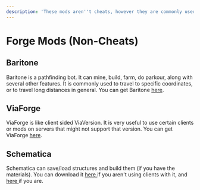 ```yaml
---
description: 'These mods aren''t cheats, however they are commonly used in cheating.'
---
```


# Forge Mods \(Non-Cheats\)

## Baritone

Baritone is a pathfinding bot. It can mine, build, farm, do parkour, along with several other features. It is commonly used to travel to specific coordinates, or to travel long distances in general. You can get Baritone [here](https://github.com/cabaletta/baritone).

## ViaForge

ViaForge is like client sided ViaVersion. It is very useful to use certain clients or mods on servers that might not support that version. You can get ViaForge [here](https://www.curseforge.com/minecraft/mc-mods/viaforge).

## Schematica

Schematica can save/load structures and build them \(if you have the materials\). You can download it [here ](https://www.curseforge.com/minecraft/mc-mods/schematica)if you aren't using clients with it, and [here ](https://cdn.discordapp.com/attachments/335336049758961666/687308893151690782/Schematica-1.12.2-1.8.0.169-universal_patched.jar)if you are.





